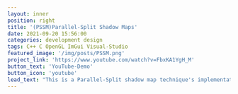 ```yaml
---
layout: inner
position: right
title: '(PSSM)Parallel-Split Shadow Maps'
date: 2021-09-20 15:56:00
categories: development design
tags: C++ C OpenGL ImGui Visual-Studio
featured_image: '/img/posts/PSSM.png'
project_link: 'https://www.youtube.com/watch?v=FbxKA1YgH_M'
button_text: 'YouTube-Demo'
button_icon: 'youtube'
lead_text: "This is a Parallel-Split shadow map technique's implementation integrated into my toy Game Engine 'Akame'."
---
```

